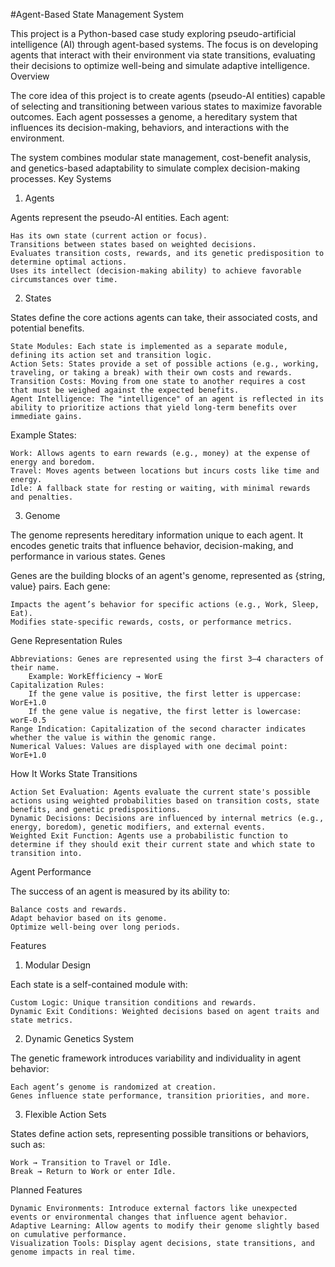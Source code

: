 #Agent-Based State Management System

This project is a Python-based case study exploring pseudo-artificial intelligence (AI) through agent-based systems. The focus is on developing agents that interact with their environment via state transitions, evaluating their decisions to optimize well-being and simulate adaptive intelligence.
Overview

The core idea of this project is to create agents (pseudo-AI entities) capable of selecting and transitioning between various states to maximize favorable outcomes. Each agent possesses a genome, a hereditary system that influences its decision-making, behaviors, and interactions with the environment.

The system combines modular state management, cost-benefit analysis, and genetics-based adaptability to simulate complex decision-making processes.
Key Systems
1. Agents

Agents represent the pseudo-AI entities. Each agent:

    Has its own state (current action or focus).
    Transitions between states based on weighted decisions.
    Evaluates transition costs, rewards, and its genetic predisposition to determine optimal actions.
    Uses its intellect (decision-making ability) to achieve favorable circumstances over time.

2. States

States define the core actions agents can take, their associated costs, and potential benefits.

    State Modules: Each state is implemented as a separate module, defining its action set and transition logic.
    Action Sets: States provide a set of possible actions (e.g., working, traveling, or taking a break) with their own costs and rewards.
    Transition Costs: Moving from one state to another requires a cost that must be weighed against the expected benefits.
    Agent Intelligence: The "intelligence" of an agent is reflected in its ability to prioritize actions that yield long-term benefits over immediate gains.

Example States:

    Work: Allows agents to earn rewards (e.g., money) at the expense of energy and boredom.
    Travel: Moves agents between locations but incurs costs like time and energy.
    Idle: A fallback state for resting or waiting, with minimal rewards and penalties.

3. Genome

The genome represents hereditary information unique to each agent. It encodes genetic traits that influence behavior, decision-making, and performance in various states.
Genes

Genes are the building blocks of an agent's genome, represented as {string, value} pairs. Each gene:

    Impacts the agent’s behavior for specific actions (e.g., Work, Sleep, Eat).
    Modifies state-specific rewards, costs, or performance metrics.

Gene Representation Rules

    Abbreviations: Genes are represented using the first 3–4 characters of their name.
        Example: WorkEfficiency → WorE
    Capitalization Rules:
        If the gene value is positive, the first letter is uppercase: WorE+1.0
        If the gene value is negative, the first letter is lowercase: worE-0.5
    Range Indication: Capitalization of the second character indicates whether the value is within the genomic range.
    Numerical Values: Values are displayed with one decimal point: WorE+1.0

How It Works
State Transitions

    Action Set Evaluation: Agents evaluate the current state's possible actions using weighted probabilities based on transition costs, state benefits, and genetic predispositions.
    Dynamic Decisions: Decisions are influenced by internal metrics (e.g., energy, boredom), genetic modifiers, and external events.
    Weighted Exit Function: Agents use a probabilistic function to determine if they should exit their current state and which state to transition into.

Agent Performance

The success of an agent is measured by its ability to:

    Balance costs and rewards.
    Adapt behavior based on its genome.
    Optimize well-being over long periods.

Features
1. Modular Design

Each state is a self-contained module with:

    Custom Logic: Unique transition conditions and rewards.
    Dynamic Exit Conditions: Weighted decisions based on agent traits and state metrics.

2. Dynamic Genetics System

The genetic framework introduces variability and individuality in agent behavior:

    Each agent’s genome is randomized at creation.
    Genes influence state performance, transition priorities, and more.

3. Flexible Action Sets

States define action sets, representing possible transitions or behaviors, such as:

    Work → Transition to Travel or Idle.
    Break → Return to Work or enter Idle.

Planned Features

    Dynamic Environments: Introduce external factors like unexpected events or environmental changes that influence agent behavior.
    Adaptive Learning: Allow agents to modify their genome slightly based on cumulative performance.
    Visualization Tools: Display agent decisions, state transitions, and genome impacts in real time.